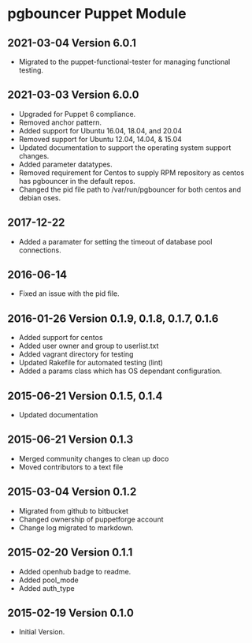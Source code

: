 # pgbouncer Puppet Module

## 2021-03-04 Version 6.0.1

- Migrated to the puppet-functional-tester for managing functional testing.

## 2021-03-03 Version 6.0.0

- Upgraded for Puppet 6 compliance.
- Removed anchor pattern.
- Added support for Ubuntu 16.04, 18.04, and 20.04
- Removed support for Ubuntu 12.04, 14.04, & 15.04
- Updated documentation to support the operating system support changes.
- Added parameter datatypes.
- Removed requirement for Centos to supply RPM repository as centos has pgbouncer in the default repos.
- Changed the pid file path to /var/run/pgbouncer for both centos and debian oses.

## 2017-12-22

- Added a paramater for setting the timeout of database pool connections.

## 2016-06-14

- Fixed an issue with the pid file.

## 2016-01-26 Version 0.1.9, 0.1.8, 0.1.7, 0.1.6

- Added support for centos
- Added user owner and group to userlist.txt
- Added vagrant directory for testing
- Updated Rakefile for automated testing (lint)
- Added a params class which has OS dependant configuration.

## 2015-06-21 Version 0.1.5, 0.1.4

- Updated documentation

## 2015-06-21 Version 0.1.3

- Merged community changes to clean up doco
- Moved contributors to a text file

## 2015-03-04 Version 0.1.2

- Migrated from github to bitbucket
- Changed ownership of puppetforge account
- Change log migrated to markdown.

## 2015-02-20 Version 0.1.1

- Added openhub badge to readme.
- Added pool_mode
- Added auth_type

## 2015-02-19 Version 0.1.0

- Initial Version.
